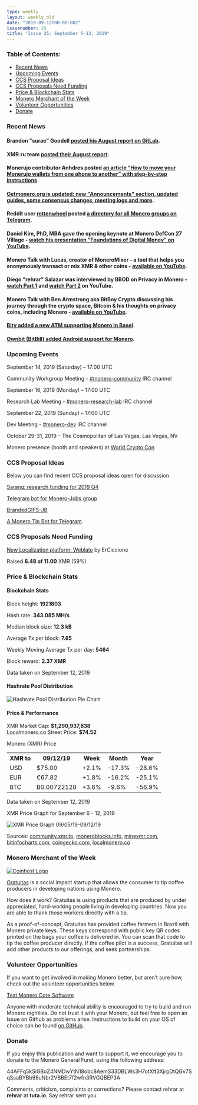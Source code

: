 ```yaml
---
type: weekly
layout: weekly_old
date: "2019-09-12T00:00:00Z"
issuenumber: 25
title: "Issue 25: September 5-12, 2019"
---
```

<h3>Table of Contents:</h3>
<ul class="contents">
    <li><a href="#news">Recent News</a></li>
    <li><a href="#events">Upcoming Events</a></li>
    <li><a href="#ideas">CCS Proposal Ideas</a></li>
    <li><a href="#proposals">CCS Proposals Need Funding</a></li>
    <li><a href="#stats">Price & Blockchain Stats</a></li>
    <li><a href="#merchant">Monero Merchant of the Week</a></li>
    <li><a href="#volunteer">Volunteer Opportunities</a></li>
    <li><a href="#donate">Donate</a></li>
</ul>

<h3 id="news">Recent News</h3>

<div class="newsbyte">
    <h4>Brandon "surae" Goodell <a href="https://repo.getmonero.org/monero-project/ccs-proposals/merge_requests/89#note_7255" target="_blank">posted his August report on GitLab</a>.
    </h4>
</div>

<div class="newsbyte">
    <h4>XMR.ru team <a href="https://www.reddit.com/r/Monero/comments/d186vv/xmrrureport_august/" target="_blank">posted their August report</a>.
    </h4>
</div>

<div class="newsbyte">
    <h4>Monerujo contributor Anhdres posted <a href="https://medium.com/@anhdres/how-to-move-your-monerujo-wallets-from-one-phone-to-another-4fcc79c38192" target="_blank">an article “How to move your Monerujo wallets from one phone to another” with step-by-step instructions</a>.</h4>
</div>

<div class="newsbyte">
    <h4><a href="https://www.reddit.com/r/Monero/comments/d35ift/getmoneroorg_updated_updated_guides_new/" target="_blank">Getmonero.org is updated: new "Announcements" section, updated guides, some consensus changes, meeting logs and more</a>.</h4>
</div>


<div class="newsbyte">
    <h4>Reddit user <a href="https://www.reddit.com/user/rottenwheel" target="_blank">rottenwheel</a> posted <a href="https://t.me/monerotelegram" target="_blank">a directory for all Monero groups on Telegram</a>.
    </h4>
</div>

<div class="newsbyte">
    <h4>Daniel Kim, PhD, MBA gave the opening keynote at Monero DefCon 27 Village - <a href="https://youtu.be/r-FkL5eXam8" target="_blank">watch his presentation “Foundations of Digital Money” on YouTube</a>.</h4>
</div>

<div class="newsbyte">
    <h4>Monero Talk with Lucas, creator of MoneroMixer - a tool that helps you anonymously transact or mix XMR & other coins - <a href="https://youtu.be/ZDr9XgLjXaQ" target="_blank">available on YouTube</a>.</h4>
</div>

<div class="newsbyte">
    <h4>Diego "rehrar" Salazar was interviewed by BBOD on Privacy in Monero - <a href="https://youtu.be/20LIV7uQJco" target="_blank">watch Part 1</a> and <a href="https://youtu.be/ArAphqVZxAU" target="_blank">watch Part 2</a> on YouTube.</h4>
</div>

<div class="newsbyte">
    <h4>Monero Talk with Ben Armstrong aka BitBoy Crypto discussing his journey through the crypto space, Bitcoin & his thoughts on privacy coins, including Monero - <a href="https://youtu.be/uBw0tKDcDic" target="_blank">available on YouTube</a>.</h4>
</div>

<div class="newsbyte">
    <h4><a href="https://twitter.com/bity/status/1170996211106684930" target="_blank">Bity added a new ATM supporting Monero in Basel</a>.</h4>
</div>

<div class="newsbyte">
    <h4><a href="https://twitter.com/bitbillwallet/status/1170879164993306624" target="_blank">Ownbit (BitBill) added Android support for Monero</a>.</h4>
</div>

<h3 id="events">Upcoming Events</h3>

<div class="event">
    <p class="date" markdown="1">September 14, 2019 (Saturday) – 17:00 UTC</p>
    <p markdown="1">Community Workgroup Meeting - <a href="irc://chat.freenode.net/#monero-community" target="_blank">#monero-community</a> IRC channel</p>
</div>

<div class="event">
    <p class="date" markdown="1">September 16, 2019 (Monday) – 17:00 UTC</p>
    <p markdown="1">Research Lab Meeting - <a href="irc://chat.freenode.net/#monero-research-lab" target="_blank">#monero-research-lab</a> IRC channel</p>
</div>

<div class="event">
    <p class="date" markdown="1">September 22, 2019 (Sunday) – 17:00 UTC</p>
    <p markdown="1">Dev Meeting - <a href="irc://chat.freenode.net/#monero-dev" target="_blank">#monero-dev</a> IRC channel</p>
</div>

<div class="event">
    <p class="date" markdown="1">October 29-31, 2019 – The Cosmopolitan of Las Vegas, Las Vegas, NV</p>
    <p markdown="1">Monero presence (booth and speakers) at <a href="https://worldcryptocon.com/" target="_blank">World Crypto Con</a></p>
</div>



<h3 id="ideas">CCS Proposal Ideas</h3>

<p>Below you can find recent CCS proposal ideas open for discussion.</p>

<div class="proposal">
<p><a href="https://repo.getmonero.org/monero-project/ccs-proposals/merge_requests/96" target="_blank">Sarang: research funding for 2019 Q4</a></p>
</div>

<div class="proposal">
<p><a href="https://repo.getmonero.org/monero-project/ccs-proposals/merge_requests/91" target="_blank">Telegram bot for Monero-Jobs group</a></p>
</div>

<div class="proposal">
<p><a href="https://repo.getmonero.org/monero-project/ccs-proposals/merge_requests/88" target="_blank">BrandedGIFS-JB</a></p>
</div>

<div class="proposal">
<p><a href="https://repo.getmonero.org/monero-project/ccs-proposals/merge_requests/86" target="_blank">A Monero Tip Bot for Telegram</a></p>
</div>

<h3 id="proposals">CCS Proposals Need Funding</h3>

<div class="proposal">
    <p><a href="https://ccs.getmonero.org/proposals/ErCiccione-weblate.html" target="_blank">New Localization platform: Weblate</a> by ErCiccione</p>
    <p>Raised <b>6.48 of 11.00</b> XMR (59%)</p>
</div>

<h3 id="stats">Price & Blockchain Stats</h3>

<h4 class="stat">Blockchain Stats</h4>

<div class="bcstats">
    <p>Block height: <b>1921803</b></p>
    <p>Hash rate: <b>343.085 MH/s</b></p>
    <p>Median block size: <b>12.3 kB</b></p>
    <p>Average Tx per block: <b>7.65</b></p>
    <p>Weekly Moving Average Tx per day: <b>5464</b></p>
    <p>Block reward: <b>2.37 XMR</b></p>
</div>
<p class="note">Data taken on September 12, 2019</p>

<h4 class="stat">Hashrate Pool Distribution</h4>
<p><img src="/img/hashrate-pool-distribution-0912.png" alt="Hashrate Pool Distribution Pie Chart"/></p>

<h4 class="stat">Price & Performance</h4>

<div class="price-intro">XMR Market Cap:  <b> $1,290,937,838</b><br>Localmonero.co Street Price: <b>$74.52</b></div>

<p class="table-title">Monero (XMR) Price</p>
<table class="price-table">
  <tr class="row1">
    <th>XMR to</th>
    <th>09/12/19</th>
    <th>Week</th>
    <th>Month</th>
    <th>Year</th>
  </tr>
  <tr>
    <td data-th="XMR to">USD</td>
    <td data-th="09/12/19">$75.00</td>
    <td data-th="Week" class="green">+2.1%</td>
    <td data-th="Month" class="red">-17.3%</td>
    <td data-th="Year" class="red">-28.6%</td>
  </tr>
  <tr class="row3">
    <td data-th="XMR to">EUR</td>
    <td data-th="09/12/19">€67.82</td>
    <td data-th="Week" class="green">+1.8%</td>
    <td data-th="Month" class="red">-16.2%</td>
    <td data-th="Year" class="red">-25.1%</td>
  </tr>
  <tr>
    <td data-th="XMR to">BTC</td>
    <td data-th="09/12/19">Ƀ0.00722128</td>
    <td data-th="Week" class="green">+3.6%</td>
    <td data-th="Month" class="red">-9.6%</td>
    <td data-th="Year" class="red">-56.9%</td>
  </tr>
</table>
<p class="note">Data taken on September 12, 2019</p>

<p class="table-title">XMR Price Graph for September 6 - 12, 2019</p>

![XMR Price Graph 09/05/19-09/12/19](/img/weekly-chart-0912.png "XMR Price Graph 09/05/19-09/12/19") 

Sources: <a href="https://community.xmr.to/explorer/mainnet/" target="_blank">community.xmr.to</a>, <a href="https://moneroblocks.info/stats/transaction-stats" target="_blank">moneroblocks.info</a>, <a href="https://minexmr.com/pools.html" target="_blank">minexmr.com</a>, <a href="https://bitinfocharts.com/monero/" target="_blank">bitinfocharts.com</a>, <a href="https://www.coingecko.com/" target="_blank">coingecko.com</a>, <a href="https://localmonero.co/" target="_blank">localmonero.co</a>

<h3 id="merchant">Monero Merchant of the Week</h3>

<p><a href="https://gratuitas.org/" target="_blank"><img src="/img/gratuitas-logo.jpg" alt="Coinhost Logo" class="gratuitas"></a></p>

<p><a href="https://gratuitas.org/" target="_blank">Gratuitas</a> is a social impact startup that allows the consumer to tip coffee producers in developing nations using Monero.</p>

<p>How does it work? Gratuitas is using products that are produced by under appreciated, hard-working people living in developing countries. Now you are able to thank those workers directly with a tip.</p>

<p>As a proof-of-concept, Gratuitas has provided coffee farmers in Brazil with Monero private keys. These keys correspond with public key QR codes printed on the bags your coffee is delivered in. You can scan that code to tip the coffee producer directly. If the coffee pilot is a success, Gratuitas will add other products to our offerings, and seek partnerships.</p>

<h3 id="volunteer">Volunteer Opportunities</h3>

<p>If you want to get involved in making Monero better, but aren’t sure how, check out the volunteer opportunities below.</p>

<div class="newsbyte">
    <p class="date"><a href="https://github.com/monero-project/monero" target="_blank">Test Monero Core Software</a></p>
    <p>Anyone with moderate technical ability is encouraged to try to build and run Monero nightlies. Do not trust it with your Monero, but feel free to open an Issue on Github as problems arise. Instructions to build on your OS of choice can be found <a href="https://github.com/monero-project/monero#compiling-monero-from-source" target="_blank">on GitHub</a>. </p>
</div>

<h3 id="donate">Donate</h3>

<p markdown="1">If you enjoy this publication and want to support it, we encourage you to donate to the Monero General Fund, using the following address:</p>

<p class="address" markdown="1">44AFFq5kSiGBoZ4NMDwYtN18obc8AemS33DBLWs3H7otXft3XjrpDtQGv7SqSsaBYBb98uNbr2VBBEt7f2wfn3RVGQBEP3A</p>

<!--p><a href="monero:44AFFq5kSiGBoZ4NMDwYtN18obc8AemS33DBLWs3H7otXft3XjrpDtQGv7SqSsaBYBb98uNbr2VBBEt7f2wfn3RVGQBEP3A" class="qr"><img src="/img/donate-monero.png"></a></p-->

Comments, criticism, complaints or corrections? Please contact rehrar at **rehrar** at **tuta.io**. Say rehrar sent you.